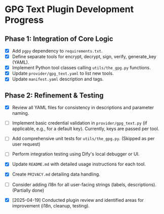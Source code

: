# GPG Text Plugin Development Progress

## Phase 1: Integration of Core Logic

- [x] Add `pgpy` dependency to `requirements.txt`.
- [x] Define separate tools for encrypt, decrypt, sign, verify, generate_key (YAML).
- [x] Implement Python tool classes calling `utils/the_gpg.py` functions.
- [x] Update `provider/gpg_text.yaml` to list new tools.
- [x] Update `manifest.yaml` description and tags.

## Phase 2: Refinement & Testing

- [x] Review all YAML files for consistency in descriptions and parameter naming.
- [ ] Implement basic credential validation in `provider/gpg_text.py` (if applicable, e.g., for a default key). Currently, keys are passed per tool.
- [ ] Add comprehensive unit tests for `utils/the_gpg.py`. (Skipped as per user request)
- [ ] Perform integration testing using Dify's local debugger or UI.
- [x] Update `README.md` with detailed usage instructions for each tool.
- [x] Create `PRIVACY.md` detailing data handling.
- [ ] Consider adding i18n for all user-facing strings (labels, descriptions). (Partially done)
- [x] [2025-04-19] Conducted plugin review and identified areas for improvement (i18n, cleanup, testing).

